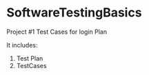 # SoftwareTestingBasics

Project #1 Test Cases for login Plan

It includes:
1. Test Plan
2. TestCases
